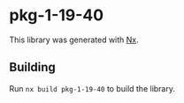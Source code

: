 # pkg-1-19-40

This library was generated with [Nx](https://nx.dev).

## Building

Run `nx build pkg-1-19-40` to build the library.
